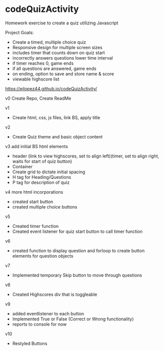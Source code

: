# codeQuizActivity
Homework exercise to create a quiz utilizing Javascript

Project Goals:
- Create a timed, multiple choice quiz
- Responsive design for multiple screen sizes
- includes timer that counts down on quiz start
- incorrectly answers questions lower time interval
- if timer reaches 0, game ends
- if all questions are answered, game ends
- on ending, option to save and store name & score
- viewable highscore list


https://ejlopez44.github.io/codeQuizActivity/

v0 Create Repo, Create ReadMe

v1 
- Create html, css, js files, link BS, apply title

v2 
- Create Quiz theme and basic object content

v3 add initial BS html elements
- header (link to view highscores, set to align left)(timer, set to align right, waits for start of quiz button)
- Container
- Create grid to dictate initial spacing
- H tag for Heading/Questions
- P tag for description of quiz

v4 more html incorporations
- created start button
- created multiple choice buttons

v5
- Created timer function
- Created event listener for quiz start button to call timer function

v6
- created function to display question and forloop to create button elements for question objects

v7
- Implemented temporary Skip button to move through questions

v8
- Created Highscores div that is toggleable

v9
- added eventlistener to each button
- Implemented True or False (Correct or Wrong functionality)
- reports to console for now

v10 
- Restyled Buttons
